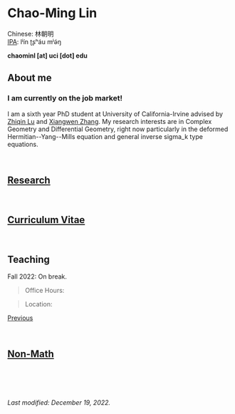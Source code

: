 # Chao-Ming Lin
Chinese: 林朝明    
[IPA](https://en.wikipedia.org/wiki/Help:IPA/Mandarin): lʲín ʈʂʰáu mʲə́ŋ 

**chaominl [at] uci [dot] edu**


## About me
### I am currently on the job market!
I am a sixth year PhD student at University of California-Irvine advised by [Zhiqin Lu](https://www.math.uci.edu/~zlu/) and [Xiangwen Zhang](https://www.math.uci.edu/~xiangwen/). My research interests are in Complex Geometry and Differential Geometry, right now particularly in the deformed Hermitian--Yang--Mills equation and general inverse sigma_k type equations.

<br />


## [Research](https://chaominl.github.io/Research)

<br />


## [Curriculum Vitae](https://chaominl.github.io/CV)   

<br />


## Teaching 
Fall 2022: On break.
<!-- > Lecture: -->
<!-- >> Monday, Wednesday, and Friday 9:00 a.m. - 10:50 a.m. PT   -->
<!-- > Location:  -->
<!-- >> Humanities Gateway 1800  -->


> Office Hours: 
<!-- >> Tuesday and Thursday 9:00 a.m. - 10:00 a.m. PT  -->
> Location: 
<!-- >> Zoom [https://uci.zoom.us/j/95389657002](https://uci.zoom.us/j/95389657002) -->

[Previous](https://chaominl.github.io/TeachingExperience)

<br />


## [Non-Math](https://chaominl.github.io/recreation)

<br />
<br />
<br />


###### Last modified: December 19, 2022.
